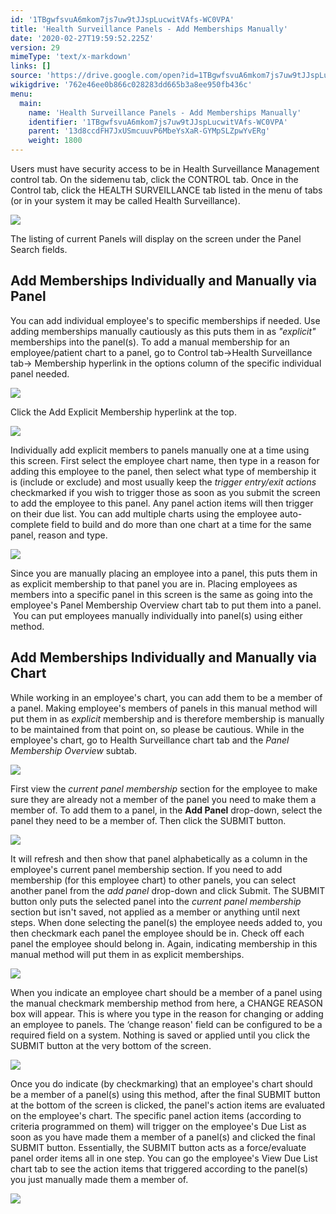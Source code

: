 ```yaml
---
id: '1TBgwfsvuA6mkom7js7uw9tJJspLucwitVAfs-WC0VPA'
title: 'Health Surveillance Panels - Add Memberships Manually'
date: '2020-02-27T19:59:52.225Z'
version: 29
mimeType: 'text/x-markdown'
links: []
source: 'https://drive.google.com/open?id=1TBgwfsvuA6mkom7js7uw9tJJspLucwitVAfs-WC0VPA'
wikigdrive: '762e46ee0b866c028283dd665b3a8ee950fb436c'
menu:
  main:
    name: 'Health Surveillance Panels - Add Memberships Manually'
    identifier: '1TBgwfsvuA6mkom7js7uw9tJJspLucwitVAfs-WC0VPA'
    parent: '13d8ccdFH7JxUSmcuuvP6MbeYsXaR-GYMpSLZpwYvERg'
    weight: 1800
---
```

Users must have security access to be in Health Surveillance Management control tab. On the sidemenu tab, click the CONTROL tab. Once in the Control tab, click the HEALTH SURVEILLANCE tab listed in the menu of tabs (or in your system it may be called Health Surveillance).

![](../health-surveillance-panels-add-memberships-manually.assets/100002010000053F000001946B012D226089705B.png)

The listing of current Panels will display on the screen under the Panel Search fields.

## Add Memberships Individually and Manually via Panel

You can add individual employee's to specific memberships if needed. Use adding memberships manually cautiously as this puts them in as *"explicit"* memberships into the panel(s).
To add a manual membership for an employee/patient chart to a panel, go to Control tab→Health Surveillance tab→ Membership hyperlink in the options column of the specific individual panel needed.

![](../health-surveillance-panels-add-memberships-manually.assets/10000201000004EE000000E6C06F306F8FD809BE.png)

Click the Add Explicit Membership hyperlink at the top.

![](../health-surveillance-panels-add-memberships-manually.assets/10000201000004DC000001297038A9A5770C059A.png)

Individually add explicit members to panels manually one at a time using this screen. First select the employee chart name, then type in a reason for adding this employee to the panel, then select what type of membership it is (include or exclude) and most usually keep the *trigger entry/exit actions* checkmarked if you wish to trigger those as soon as you submit the screen to add the employee to this panel. Any panel action items will then trigger on their due list. You can add multiple charts using the employee auto-complete field to build and do more than one chart at a time for the same panel, reason and type.

![](../health-surveillance-panels-add-memberships-manually.assets/100000000000036C00000188FB1FB6DEFE8D7628.png)

Since you are manually placing an employee into a panel, this puts them in as explicit membership to that panel you are in.
Placing employees as members into a specific panel in this screen is the same as going into the employee's Panel Membership Overview chart tab to put them into a panel.  You can put employees manually individually into panel(s) using either method.

## Add Memberships Individually and Manually via Chart

While working in an employee's chart, you can add them to be a member of a panel. Making employee's members of panels in this manual method will put them in as *explicit* membership and is therefore membership is manually to be maintained from that point on, so please be cautious. While in the employee's chart, go to Health Surveillance chart tab and the *Panel Membership Overview* subtab.

![](../health-surveillance-panels-add-memberships-manually.assets/1000020100000434000001749D079E1F2104EAA5.png)

First view the *current panel membership* section for the employee to make sure they are already not a member of the panel you need to make them a member of. To add them to a panel, in the **Add Panel** drop-down, select the panel they need to be a member of. Then click the SUBMIT button.

![](../health-surveillance-panels-add-memberships-manually.assets/1000020100000448000000AF44757CBDE9F075E5.png)

It will refresh and then show that panel alphabetically as a column in the employee's current panel membership section. If you need to add membership (for this employee chart) to other panels, you can select another panel from the *add panel* drop-down and click Submit. The SUBMIT button only puts the selected panel into the *current panel membership* section but isn't saved, not applied as a member or anything until next steps.
When done selecting the panel(s) the employee needs added to, you then checkmark each panel the employee should be in. Check off each panel the employee should belong in. Again, indicating membership in this manual method will put them in as explicit memberships.

![](../health-surveillance-panels-add-memberships-manually.assets/100002010000041F000000A57134ED372435A1EB.png)

When you indicate an employee chart should be a member of a panel using the manual checkmark membership method from here, a CHANGE REASON box will appear.
This is where you type in the reason for changing or adding an employee to panels. The ‘change reason' field can be configured to be a required field on a system. Nothing is saved or applied until you click the SUBMIT button at the very bottom of the screen.

![](../health-surveillance-panels-add-memberships-manually.assets/10000201000004660000023520E993F114BD2E88.png)

Once you do indicate (by checkmarking) that an employee's chart should be a member of a panel(s) using this method, after the final SUBMIT button at the bottom of the screen is clicked, the panel's action items are evaluated on the employee's chart. The specific panel action items (according to criteria programmed on them) will trigger on the employee's Due List as soon as you have made them a member of a panel(s) and clicked the final SUBMIT button. Essentially, the SUBMIT button acts as a force/evaluate panel order items all in one step. You can go the employee's View Due List chart tab to see the action items that triggered according to the panel(s) you just manually made them a member of.

![](../health-surveillance-panels-add-memberships-manually.assets/10000201000004BB00000186048A06785887D8BD.png)

